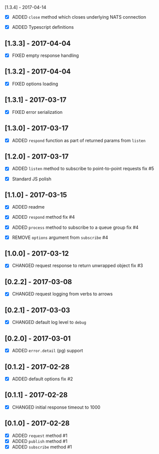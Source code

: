 [1.3.4] - 2017-04-14
- [x] ADDED `close` method which closes underlying NATS connection
- [x] ADDED Typescript definitions


[1.3.3] - 2017-04-04
--------------------
- [x] FIXED empty response handling


[1.3.2] - 2017-04-04
--------------------
- [x] FIXED options loading


[1.3.1] - 2017-03-17
--------------------
- [x] FIXED error serialization


[1.3.0] - 2017-03-17
--------------------
- [x] ADDED `respond` function as part of returned params from `listen`


[1.2.0] - 2017-03-17
--------------------
- [x] ADDED `listen` method to subscribe to point-to-point requests fix #5
- [x] Standard JS polish


[1.1.0] - 2017-03-15
--------------------
- [x] ADDED readme
- [x] ADDED `respond` method fix #4
- [x] ADDED `process` method to subscribe to a queue group fix #4
- [x] REMOVE `options` argument from `subscribe` #4


[1.0.0] - 2017-03-12
--------------------
- [x] CHANGED request response to return unwrapped object fix #3


[0.2.2] - 2017-03-08
--------------------
- [x] CHANGED request logging from verbs to arrows


[0.2.1] - 2017-03-03
--------------------
- [x] CHANGED default log level to `debug`


[0.2.0] - 2017-03-01
--------------------
- [x] ADDED `error.detail` (pg) support


[0.1.2] - 2017-02-28
--------------------
- [x] ADDED default options fix #2


[0.1.1] - 2017-02-28
--------------------
- [x] CHANGED initial response timeout to 1000


[0.1.0] - 2017-02-28
--------------------
- [x] ADDED `request` method #1
- [x] ADDED `publish` method #1
- [x] ADDED `subscribe` method #1